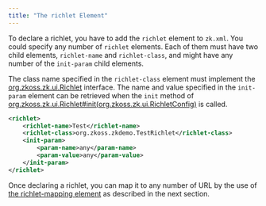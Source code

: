 ```yaml
---
title: "The richlet Element"
---
```


To declare a richlet, you have to add the `richlet` element to `zk.xml`.
You could specify any number of `richlet` elements. Each of them must
have two child elements, `richlet-name` and `richlet-class`, and might
have any number of the `init-param` child elements.

The class name specified in the `richlet-class` element must implement
the [org.zkoss.zk.ui.Richlet](https://www.zkoss.org/javadoc/latest/zk/org/zkoss/zk/ui/Richlet.html)
interface. The name and value specified in the `init-param` element can
be retrieved when the `init` method of
[org.zkoss.zk.ui.Richlet#init(org.zkoss.zk.ui.RichletConfig)](https://www.zkoss.org/javadoc/latest/zk/org/zkoss/zk/ui/Richlet.html#init(org.zkoss.zk.ui.RichletConfig))
is called.

```xml
<richlet>
    <richlet-name>Test</richlet-name>
    <richlet-class>org.zkoss.zkdemo.TestRichlet</richlet-class>
    <init-param>
        <param-name>any</param-name>
        <param-value>any</param-value>
    </init-param>
</richlet>
```

Once declaring a richlet, you can map it to any number of URL by the use
of [the richlet-mapping element]({{site.baseurl}}/zk_config_ref/the_richlet_mapping_element)
as described in the next section.


